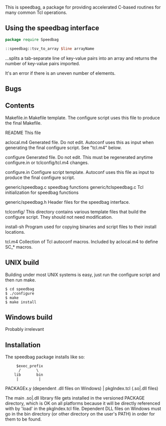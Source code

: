 This is speedbag, a package for providing accelerated C-based routines for
many common Tcl operations.


Using the speedbag interface
---


```tcl
package require Speedbag

::speedbag::tsv_to_array $line arrayName
```

...splits a tab-separate line of key-value pairs into an array and returns the
number of key-value pairs imported.

It's an error if there is an uneven number of elements.


Bugs
---


Contents
---

Makefile.in	Makefile template.  The configure script uses this file to produce the final Makefile.

README		This file

aclocal.m4	Generated file.  Do not edit.  Autoconf uses this as input when generating the final configure script.  See "tcl.m4" below.

configure	Generated file.  Do not edit.  This must be regenerated anytime configure.in or tclconfig/tcl.m4 changes.

configure.in	Configure script template.  Autoconf uses this file as input to produce the final configure script.

generic/speedbag.c	speedbag functions
generic/tclspeedbag.c  Tcl initialization for speedbag functions

generic/speedbag.h	Header files for the speedbag interface.


tclconfig/	This directory contains various template files that build the configure script.  They should not need modification.

install-sh	Program used for copying binaries and script files to their install locations.

tcl.m4		Collection of Tcl autoconf macros.  Included by aclocal.m4 to define SC_* macros.

UNIX build
---

Building under most UNIX systems is easy, just run the configure script
and then run make. 

	$ cd speedbag
	$ ./configure
	$ make
	$ make install

Windows build
---

Probably irrelevant

Installation
---

The speedbag package installs like so:

         $exec_prefix
          /       \
        lib       bin
         |         |
   PACKAGEx.y   (dependent .dll files on Windows)
         |
  pkgIndex.tcl (.so|.dll files)

The main .so|.dll library file gets installed in the versioned PACKAGE directory, which is OK on all platforms because it will be directly referenced with by 'load' in the pkgIndex.tcl file.  Dependent DLL files on Windows must go in the bin directory (or other directory on the user's PATH) in order for them to be found.

